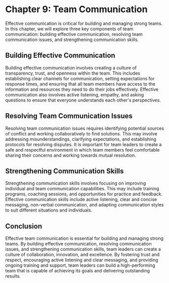 # Chapter 9: Team Communication

Effective communication is critical for building and managing strong teams. In this chapter, we will explore three key components of team communication: building effective communication, resolving team communication issues, and strengthening communication skills.

## Building Effective Communication

Building effective communication involves creating a culture of transparency, trust, and openness within the team. This includes establishing clear channels for communication, setting expectations for response times, and ensuring that all team members have access to the information and resources they need to do their jobs effectively. Effective communication also involves active listening, empathy, and asking questions to ensure that everyone understands each other's perspectives.

## Resolving Team Communication Issues

Resolving team communication issues requires identifying potential sources of conflict and working collaboratively to find solutions. This may involve addressing misunderstandings, clarifying expectations, and establishing protocols for resolving disputes. It is important for team leaders to create a safe and respectful environment in which team members feel comfortable sharing their concerns and working towards mutual resolution.

## Strengthening Communication Skills

Strengthening communication skills involves focusing on improving individual and team communication capabilities. This may include training programs, coaching sessions, and opportunities for practice and feedback. Effective communication skills include active listening, clear and concise messaging, non-verbal communication, and adapting communication styles to suit different situations and individuals.

## Conclusion

Effective team communication is essential for building and managing strong teams. By building effective communication, resolving communication issues, and strengthening communication skills, team leaders can create a culture of collaboration, innovation, and excellence. By fostering trust and respect, encouraging active listening and clear messaging, and providing ongoing training and support, team leaders can build a high-performing team that is capable of achieving its goals and delivering outstanding results.

